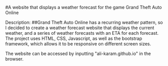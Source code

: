 #A website that displays a weather forecast for the game Grand Theft Auto Online

Description:
##Grand Theft Auto Online has a recurring weather pattern, so I decided to create a weather forecast website that displays
the current weather, and a series of weather forecasts with an ETA for each forecast. The project uses HTML, CSS, Javascript,
as well as the bootstrap framework, which allows it to be responsive on different screen sizes.

The website can be accessed by inputting "ali-karam.github.io" in the browser.
